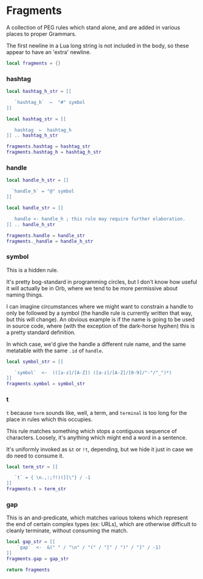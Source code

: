 # Fragments


  A collection of PEG rules which stand alone, and are added in various places
to proper Grammars.


The first newline in a Lua long string is not included in the body, so these
appear to have an 'extra' newline.

```lua
local fragments = {}
```
### hashtag

```lua
local hashtag_h_str = [[

   `hashtag_h`  ←  "#" symbol
]]

local hashtag_str = [[

   hashtag  ←  hashtag_h
]] .. hashtag_h_str

fragments.hashtag = hashtag_str
fragments.hashtag_h = hashtag_h_str
```
### handle

```lua
local handle_h_str = [[

  `handle_h` = "@" symbol
]]

local handle_str = [[

   handle <- handle_h ; this rule may require further elaboration.
]] .. handle_h_str

fragments.handle = handle_str
fragments._handle = handle_h_str
```
### symbol

This is a hidden rule.


It's pretty bog-standard in programming circles, but I don't know how useful
it will actually be in Orb, where we tend to be more permissive about naming
things.


I can imagine circumstances where we might want to constrain a handle to only
be followed by a symbol (the handle rule is currently written that way, but
this will change).  An obvious example is if the name is going to be used in
source code, where (with the exception of the dark-horse hyphen) this is a
pretty standard definition.


In which case, we'd give the handle a different rule name, and the same
metatable with the same ``.id`` of ``handle``.

```lua
local symbol_str = [[

   `symbol`  <-  (([a-z]/[A-Z]) ([a-z]/[A-Z]/[0-9]/"-"/"_")*)
]]
fragments.symbol = symbol_str
```
### t

``t`` because ``term`` sounds like, well, a term, and ``terminal`` is too long for
the place in rules which this occupies.


This rule matches something which stops a contiguous sequence of characters.
Loosely, it's anything which might end a word in a sentence.


It's uniformly invoked as ``&t`` or ``!t``, depending, but we hide it just in
case we do need to consume it.

```lua
local term_str = [[

   `t` = { \n.,:;?!)(][\"} / -1
]]
fragments.t = term_str
```
### gap

This is an and-predicate, which matches various tokens which represent the
end of certain complex types (ex: URLs), which are otherwise difficult to
cleanly terminate, without consuming the match.

```lua
local gap_str = [[
    `gap`  <-  &(" " / "\n" / "(" / "[" / ")" / "]" / -1)
]]
fragments.gap = gap_str
```
```lua
return fragments
```
